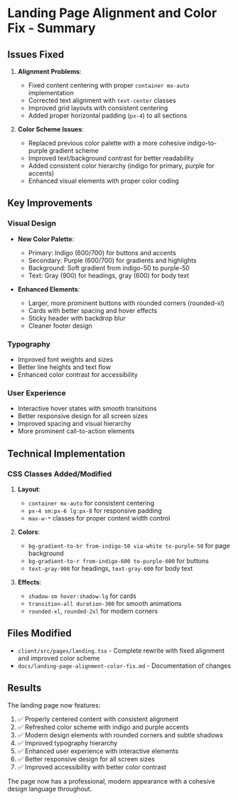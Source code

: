 # Landing Page Alignment and Color Fix - Summary

## Issues Fixed

1. **Alignment Problems**:
   - Fixed content centering with proper `container mx-auto` implementation
   - Corrected text alignment with `text-center` classes
   - Improved grid layouts with consistent centering
   - Added proper horizontal padding (`px-4`) to all sections

2. **Color Scheme Issues**:
   - Replaced previous color palette with a more cohesive indigo-to-purple gradient scheme
   - Improved text/background contrast for better readability
   - Added consistent color hierarchy (indigo for primary, purple for accents)
   - Enhanced visual elements with proper color coding

## Key Improvements

### Visual Design
- **New Color Palette**: 
  - Primary: Indigo (600/700) for buttons and accents
  - Secondary: Purple (600/700) for gradients and highlights
  - Background: Soft gradient from indigo-50 to purple-50
  - Text: Gray (900) for headings, gray (600) for body text

- **Enhanced Elements**:
  - Larger, more prominent buttons with rounded corners (rounded-xl)
  - Cards with better spacing and hover effects
  - Sticky header with backdrop blur
  - Cleaner footer design

### Typography
- Improved font weights and sizes
- Better line heights and text flow
- Enhanced color contrast for accessibility

### User Experience
- Interactive hover states with smooth transitions
- Better responsive design for all screen sizes
- Improved spacing and visual hierarchy
- More prominent call-to-action elements

## Technical Implementation

### CSS Classes Added/Modified
1. **Layout**:
   - `container mx-auto` for consistent centering
   - `px-4 sm:px-6 lg:px-8` for responsive padding
   - `max-w-*` classes for proper content width control

2. **Colors**:
   - `bg-gradient-to-br from-indigo-50 via-white to-purple-50` for page background
   - `bg-gradient-to-r from-indigo-600 to-purple-600` for buttons
   - `text-gray-900` for headings, `text-gray-600` for body text

3. **Effects**:
   - `shadow-sm hover:shadow-lg` for cards
   - `transition-all duration-300` for smooth animations
   - `rounded-xl`, `rounded-2xl` for modern corners

## Files Modified

- `client/src/pages/landing.tsx` - Complete rewrite with fixed alignment and improved color scheme
- `docs/landing-page-alignment-color-fix.md` - Documentation of changes

## Results

The landing page now features:
1. ✅ Properly centered content with consistent alignment
2. ✅ Refreshed color scheme with indigo and purple accents
3. ✅ Modern design elements with rounded corners and subtle shadows
4. ✅ Improved typography hierarchy
5. ✅ Enhanced user experience with interactive elements
6. ✅ Better responsive design for all screen sizes
7. ✅ Improved accessibility with better color contrast

The page now has a professional, modern appearance with a cohesive design language throughout.